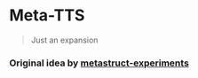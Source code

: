 # Meta-TTS
> Just an expansion

### Original idea by [metastruct-experiments]([https://](https://github.com/sr229/metastruct-experiments))